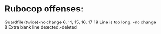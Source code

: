 # Rubocop offenses:
Guardfile (twice)-no change
6, 14, 15, 16, 17, 18  Line is too long. -no change
8 Extra blank line detected.-deleted

